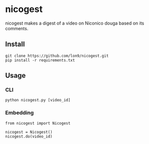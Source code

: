 # nicogest

nicogest makes a digest of a video on Niconico douga based on its comments.

## Install

```
git clone https://github.com/lon9/nicogest.git
pip install -r requirements.txt
```

## Usage

### CLI

```
python nicogest.py [video_id]
```


### Embedding

```
from nicogest import Nicogest

nicogest = Nicogest()
nicogest.do(video_id)
```
